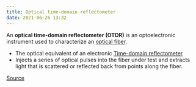 ```yaml
---
title: Optical time-domain reflectometer
date: 2021-06-26 13:32
---
```


An **optical time-domain reflectometer (OTDR)** is an optoelectronic instrument
used to characterize an [optical fiber](2021-06-18--07-49-11Z--optical_fiber.md).

* The optical equivalent of an electronic 
	[Time-domain reflectometer](2020-10-19--14-16-02Z--tdr.md)
* Injects a series of optical pulses into the fiber under test and extracts
	light that is scattered or reflected back from points along the fiber.

[Source](https://en.wikipedia.org/wiki/Optical_time-domain_reflectometer)
